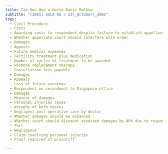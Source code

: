 ```yaml
---
title: Tan Hun Hoe v Harte Denis Mathew 
subtitle: "[2001] SGCA 68 / 13\_October\_2001"
tags:
  - Civil Procedure
  - Costs
  - Awarding costs to respondent despite failure to establish appellant\'s negligence in operation
  - Whether appellate court should interfere with order
  - Damages
  - Appeals
  - Future medical expenses
  - Fertility treatment plus medication
  - Number of cycles of treatment to be awarded
  - Hormone replacement therapy
  - Consultation fees payable
  - Damages
  - Appeals
  - Loss of future earnings
  - Respondent on secondment to Singapore office
  - Damages
  - Measure of damages
  - Personal injuries cases
  - Atrophy of both testes
  - Negligent post-operative care by doctor
  - Whether damages should be enhanced
  - Whether court should discount assessed damages by 40% due to respondent\'s own negligence
  - Tort
  - Negligence
  - Claim involving personal injuries
  - Proof required of plaintiff

---
```


